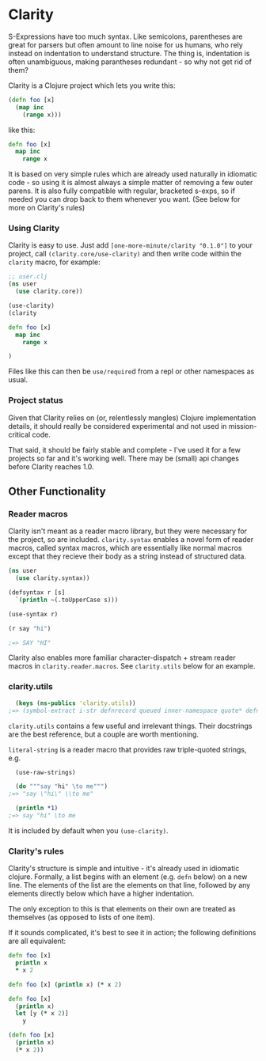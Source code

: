 # Clarity

S-Expressions have too much syntax. Like semicolons, parentheses are great for parsers but often amount to line noise for us humans, who rely instead on indentation to understand structure. The thing is, indentation is often unambiguous, making parantheses redundant - so why not get rid of them?

Clarity is a Clojure project which lets you write this:

```clj
(defn foo [x]
  (map inc
    (range x)))
```

like this:

```clj
defn foo [x]
  map inc
    range x
```

It is based on very simple rules which are already used naturally in idiomatic code - so using it is almost always a simple matter of removing a few outer parens. It is also fully compatible with regular, bracketed s-exps, so if needed you can drop back to them whenever you want. (See below for more on Clarity's rules)

### Using Clarity

Clarity is easy to use. Just add `[one-more-minute/clarity "0.1.0"]` to your project, call `(clarity.core/use-clarity)` and then write code within the `clarity` macro, for example:

```clj
;; user.clj
(ns user
  (use clarity.core))

(use-clarity)
(clarity

defn foo [x]
  map inc
    range x

)
```

Files like this can then be `use/require`d from a repl or other namespaces as usual.

### Project status

Given that Clarity relies on (or, relentlessly mangles) Clojure implementation details, it should really be considered experimental and not used in mission-critical code.

That said, it should be fairly stable and complete - I've used it for a few projects so far and it's working well. There may be (small) api changes before Clarity reaches 1.0.

## Other Functionality

### Reader macros

Clarity isn't meant as a reader macro library, but they were necessary for the project, so are included. `clarity.syntax` enables a novel form of reader macros, called syntax macros, which are essentially like normal macros except that they recieve their body as a string instead of structured data.

```clj
(ns user
  (use clarity.syntax))

(defsyntax r [s]
  `(println ~(.toUpperCase s)))

(use-syntax r)

(r say "hi")

;=> SAY "HI"
```

Clarity also enables more familiar character-dispatch + stream reader macros in `clarity.reader.macros`. See `clarity.utils` below for an example.

### clarity.utils

```clj
  (keys (ns-publics 'clarity.utils))
;=> (symbol-extract i-str defnrecord queued inner-namespace quote* defntype queue colon use-raw-strings λ infix)
```

`clarity.utils` contains a few useful and irrelevant things. Their docstrings are the best reference, but a couple are worth mentioning.

`literal-string` is a reader macro that provides raw triple-quoted strings, e.g.

```clj
  (use-raw-strings)

  (do """say "hi" \to me""")
;=> "say \"hi\" \\to me"

  (println *1)
;=> say "hi" \to me
```

It is included by default when you `(use-clarity)`.

### Clarity's rules

Clarity's structure is simple and intuitive - it's already used in idiomatic clojure. Formally, a list begins with an element (e.g. `defn` below) on a new line. The elements of the list are the elements on that line, followed by any elements directly below which have a higher indentation.

The only exception to this is that elements on their own are treated as themselves (as opposed to lists of one item).

If it sounds complicated, it's best to see it in action; the following definitions are all equivalent:

```clj
defn foo [x]
  println x
  * x 2

defn foo [x] (println x) (* x 2)

defn foo [x]
  (println x)
  let [y (* x 2)]
    y

(defn foo [x]
  (println x)
  (* x 2))
```
